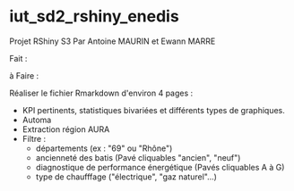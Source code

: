 # iut_sd2_rshiny_enedis
Projet RShiny S3
Par Antoine MAURIN et Ewann MARRE

Fait : 



à Faire : 

Réaliser le fichier Rmarkdown d'environ 4 pages : 
- KPI pertinents, statistiques bivariées et différents types de graphiques.
- Automa 
- Extraction région AURA
- Filtre :
    - départements (ex : "69" ou "Rhône")
    - ancienneté des batis (Pavé cliquables "ancien", "neuf")
    - diagnostique de performance énergétique (Pavés cliquables A à G)
    -  type de chaufffage ("électrique", "gaz naturel"...)
